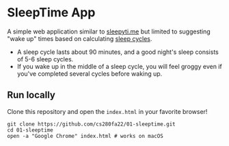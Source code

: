 # SleepTime App

A simple web application similar to [sleepyti.me](https://sleepyti.me/) but limited to suggesting "wake up" times based on calculating [sleep cycles](https://en.wikipedia.org/wiki/Sleep_cycle). 

* A sleep cycle lasts about 90 minutes, and a good night's sleep consists of 5-6 sleep cycles. 
* If you wake up in the middle of a sleep cycle, you will feel groggy even if you've completed several cycles before waking up.  

## Run locally

Clone this repository and open the `index.html` in your favorite browser!

```text
git clone https://github.com/cs280fa22/01-sleeptime.git
cd 01-sleeptime
open -a "Google Chrome" index.html # works on macOS
```